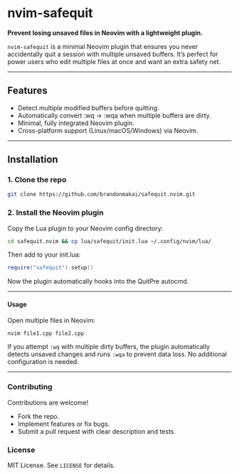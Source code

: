 # nvim-safequit

**Prevent losing unsaved files in Neovim with a lightweight plugin.**

`nvim-safequit` is a minimal Neovim plugin that ensures you never accidentally quit a session with multiple unsaved buffers. It’s perfect for power users who edit multiple files at once and want an extra safety net.

---

## Features

- Detect multiple modified buffers before quitting.
- Automatically convert :wq → :wqa when multiple buffers are dirty.
- Minimal, fully integrated Neovim plugin.
- Cross-platform support (Linux/macOS/Windows) via Neovim.

---

## Installation

### 1. Clone the repo

```bash
git clone https://github.com/brandonmakai/safequit.nvim.git
```

### 2. Install the Neovim plugin

Copy the Lua plugin to your Neovim config directory:

```bash 
cd safequit.nvim && cp lua/safequit/init.lua ~/.config/nvim/lua/
```

Then add to your init.lua:

```lua
require("safequit").setup()
```

Now the plugin automatically hooks into the QuitPre autocmd.

--- 

#### Usage

Open multiple files in Neovim:
```bash
nvim file1.cpp file2.cpp
```

If you attempt `:wq` with multiple dirty buffers, the plugin automatically detects unsaved changes and runs `:wqa` to prevent data loss. No additional configuration is needed.

---

### Contributing
Contributions are welcome!
* Fork the repo.
* Implement features or fix bugs.
* Submit a pull request with clear description and tests.

### License
MIT License. See `LICENSE` for details.

